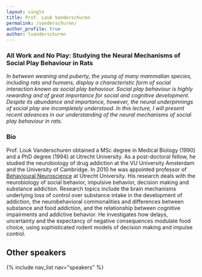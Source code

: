 ```yaml
---
layout: single
title: Prof. Louk Vanderschuren
permalink: /vanderschuren/
author_profile: true
author: lvanderschuren
---
```


### All Work and No Play: Studying the Neural Mechanisms of Social Play Behaviour in Rats

*In between weaning and puberty, the young of many mammalian species, including rats and humans, display a characteristic form of social interaction known as social play behaviour. Social play behaviour is highly rewarding and of great importance for social and cognitive development. Despite its abundance and importance, however, the neural underpinnings of social play are incompletely understood. In this lecture, I will present recent advances in our understanding of the neural mechanisms of social play behaviour in rats.*

### Bio

Prof. Louk Vanderschuren obtained a MSc degree in Medical Biology (1990) and a PhD degree (1994) at Utrecht University. As a post-doctoral fellow, he studied the neurobiology of drug addiction at the VU University Amsterdam and the University of Cambridge. In 2010 he was appointed professor of [Behavioural Neuroscience](https://www.uu.nl/en/organisation/faculty-of-veterinary-medicine/about-the-faculty/departments/animals-in-science-and-society) at Utrecht University. His research deals with the neurobiology of social behavior, impulsive behavior, decision making and substance addiction. Research topics include the brain mechanisms underlying loss of control over substance intake in the development of addiction, the neurobehavioral commonalities and differences between substance and food addiction, and the relationship between cognitive impairments and addictive behavior. He investigates how delays, uncertainty and the expectancy of negative consequences modulate food choice, using sophisticated rodent models of decision making and impulse control.

## Other speakers
{% include nav_list nav="speakers" %}